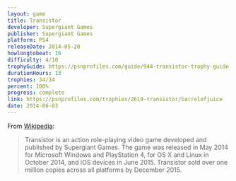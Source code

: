 ```yaml
---
layout: game
title: Transistor
developer: Supergiant Games
publisher: Supergiant Games
platform: PS4
releaseDate: 2014-05-20
howlongtobeat: 16
difficulty: 4/10
trophyGuide: https://psnprofiles.com/guide/944-transistor-trophy-guide
durationHours: 13
trophies: 34/34
percent: 100%
progress: complete
link: https://psnprofiles.com/trophies/2619-transistor/barrelofjuice
date: 2014-06-03
---
```


From [Wikipedia](https://en.wikipedia.org/wiki/Transistor_(video_game)):

> Transistor is an action role-playing video game developed and published by Supergiant Games. The game was released in May 2014 for Microsoft Windows and PlayStation 4, for OS X and Linux in October 2014, and iOS devices in June 2015. Transistor sold over one million copies across all platforms by December 2015.
